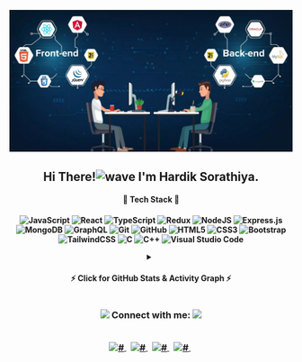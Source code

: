 <!-- [![Typing SVG](https://readme-typing-svg.demolab.com?font=Fira+Code&size=25&pause=1000&color=F7F7F7&vCenter=true&width=435&lines=Hi+there+%2C+I'm+Hardik+Sorathiya+;Multi+Stack+Developer+)](https://git.io/typing-svg) -->

<p align="center">
  <img src="https://github.com/hardik6869/Practical_Image/blob/main/github_image.jpg?raw=true" />
</p>

<h2 align="center">Hi There!<img alt="wave" src="https://emojis.slackmojis.com/emojis/images/1588177020/8809/wave_hello.gif?1588177020" width="25"> I'm Hardik Sorathiya.
   <br>
  </h2>

 <h4 align="center">  🚀 Tech Stack 🚀 </h4>
 <h4 align="center">

![JavaScript](https://img.shields.io/badge/javascript-%23323330.svg?style=for-the-badge&logo=javascript&logoColor=%23F7DF1E)
![React](https://img.shields.io/badge/react-%2320232a.svg?style=for-the-badge&logo=react&logoColor=%2361DAFB)
![TypeScript](https://img.shields.io/badge/typescript-%23007ACC.svg?style=for-the-badge&logo=typescript&logoColor=white)
![Redux](https://img.shields.io/badge/redux-%23593d88.svg?style=for-the-badge&logo=redux&logoColor=white)
![NodeJS](https://img.shields.io/badge/node.js-6DA55F?style=for-the-badge&logo=node.js&logoColor=white)
![Express.js](https://img.shields.io/badge/express.js-%23404d59.svg?style=for-the-badge&logo=express&logoColor=%2361DAFB)
![MongoDB](https://img.shields.io/badge/MongoDB-%234ea94b.svg?style=for-the-badge&logo=mongodb&logoColor=white)
![GraphQL](https://img.shields.io/badge/-GraphQL-E10098?style=for-the-badge&logo=graphql&logoColor=white)
![Git](https://img.shields.io/badge/git-%23F05033.svg?style=for-the-badge&logo=git&logoColor=white)
![GitHub](https://img.shields.io/badge/github-%23121011.svg?style=for-the-badge&logo=github&logoColor=white)
![HTML5](https://img.shields.io/badge/html5-%23E34F26.svg?style=for-the-badge&logo=html5&logoColor=white)
![CSS3](https://img.shields.io/badge/css3-%231572B6.svg?style=for-the-badge&logo=css3&logoColor=white)
![Bootstrap](https://img.shields.io/badge/bootstrap-%23563D7C.svg?style=for-the-badge&logo=bootstrap&logoColor=white)
![TailwindCSS](https://img.shields.io/badge/tailwindcss-%2338B2AC.svg?style=for-the-badge&logo=tailwind-css&logoColor=white)
![C](https://img.shields.io/badge/c-%2300599C.svg?style=for-the-badge&logo=c&logoColor=white)
![C++](https://img.shields.io/badge/c++-%2300599C.svg?style=for-the-badge&logo=c%2B%2B&logoColor=white)
![Visual Studio Code](https://img.shields.io/badge/Visual%20Studio%20Code-0078d7.svg?style=for-the-badge&logo=visual-studio-code&logoColor=white)
 

<details>
<summary> <h4>  ⚡   Click for GitHub Stats & Activity Graph ⚡  </h4> </summary>
 
[![Hardik's github activity graph](https://github-readme-activity-graph.vercel.app/graph?username=hardik6869&show_icons=true&theme=gotham)](https://github.com/hardik6869/github-readme-activity-graph)]
![Hardik's github stats](https://github-readme-stats.vercel.app/api?username=hardik6869&show_icons=true&theme=gotham)
![Hardik GitHub Streak](https://github-readme-streak-stats.herokuapp.com/?user=hardik6869&theme=gotham)
  
[![Hardik's Github Langs](https://github-readme-stats.vercel.app/api/top-langs/?username=hardik6869&show_icons=true&theme=gotham)](https://github.com/hardik6869/github-readme-stats)

</details>

<h3 align="center"><img src='https://raw.githubusercontent.com/ShahriarShafin/ShahriarShafin/main/Assets/handshake.gif' width="50px"/> Connect with me: <img src='https://raw.githubusercontent.com/ShahriarShafin/ShahriarShafin/main/Assets/handshake.gif' width="50px" /> 
<p>
<br />
<a href="#" target="blank"><img align="center" src="https://www.vectorlogo.zone/logos/twitter/twitter-tile.svg" alt="#" height="30" width="30"/> </a>
&nbsp;
<a href="https://www.linkedin.com/in/hardik-sorathiya-50965917a/" target="blank"><img align="center" src="https://www.vectorlogo.zone/logos/linkedin/linkedin-tile.svg" alt="#" height="30" width="30"/> </a>
&nbsp;
<a href="#" target="blank"><img align="center" src="https://www.vectorlogo.zone/logos/instagram/instagram-icon.svg" alt="#" height="30" width="30"/> </a>
&nbsp;
<a href="https://github.com/hardik6869" target="blank"><img align="center" src="https://www.vectorlogo.zone/logos/github/github-tile.svg" alt="#" height="30" width="30"/> </a>
&nbsp;
</p>
</h3>
